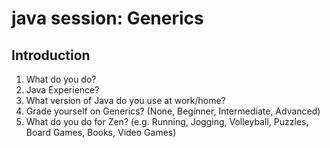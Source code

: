 # java session: Generics

## Introduction
1. What do you do?
2. Java Experience?
3. What version of Java do you use at work/home?
4. Grade yourself on Generics? (None, Beginner, Intermediate, Advanced)
5. What do you do for Zen? (e.g. Running, Jogging, Volleyball, Puzzles, Board Games, Books, Video Games)

